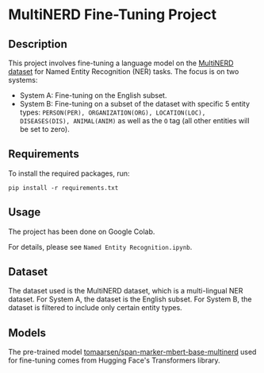 # MultiNERD Fine-Tuning Project

## Description
This project involves fine-tuning a language model on the [MultiNERD dataset](https://huggingface.co/datasets/Babelscape/multinerd?row=17) for Named Entity Recognition (NER) tasks. The focus is on two systems:
- System A: Fine-tuning on the English subset.
- System B: Fine-tuning on a subset of the dataset with specific 5 entity types: `PERSON(PER), ORGANIZATION(ORG), LOCATION(LOC), DISEASES(DIS), ANIMAL(ANIM)` as well as the `O` tag (all other entities will be set to zero).

## Requirements
To install the required packages, run:
```
pip install -r requirements.txt
```

## Usage
The project has been done on Google Colab.

For details, please see `Named Entity Recognition.ipynb`.

## Dataset
The dataset used is the MultiNERD dataset, which is a multi-lingual NER dataset. 
For System A, the dataset is the English subset.
For System B, the dataset is filtered to include only certain entity types.

## Models
The pre-trained model [tomaarsen/span-marker-mbert-base-multinerd](https://huggingface.co/tomaarsen/span-marker-mbert-base-multinerd) used for fine-tuning comes from Hugging Face's Transformers library.


